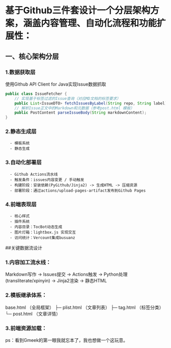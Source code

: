 # 基于Github三件套设计一个分层架构方案，涵盖内容管理、自动化流程和功能扩展性：

## 一、核心架构分层

### 1.数据获取层

使用Github API Client for Java实现Issue数据抓取
```Java
public class IssueFetcher {
    // 实现基于标签过滤的Issue查询（对应MD文档的标签要求）
    public List<IssueDTO> fetchIssuesByLabel(String repo, String label);
    // 解析Issue正文中的Markdown和元数据（参考post.html 模板）
    public PostContent parseIssueBody(String markdownContent);
}
```

### 2.静态生成层

      - 模板系统
      - 静态生成

### 3.自动化部署层

      - Github Actions流水线
      - 触发条件：issues内容变更 / 手动触发
      - 构建阶段：安装依赖(PyGithub/Jinja2) -> 生成HTML -> 压缩资源
      - 部署阶段：通过actions/upload-pages-artifact发布到Github Pages

### 4.前端表现层

      - 核心样式
      - 插件系统
      - 内容目录：TocBot动态生成
      - 图片灯箱：lightbox.js 实现交互
      - 访问统计：Vercount集成busuanz

##关键数据流设计

### 1.内容加工流水线：

Markdown写作 -> Issues提交 -> Actions触发 -> Python处理(transliterate/xpinyin) -> Jinja2渲染 -> 静态HTML 

### 2.模板继承体系：

base.html （全局框架）
├─ plist.html （文章列表）
├─ tag.html （标签分类）
└─ post.html （文章详情）

### 3.前端资源加载：





ps：看到Gmeek的第一眼我就忘本了，我也想做一个这玩意。